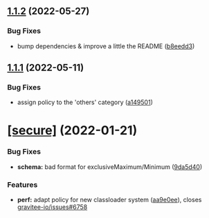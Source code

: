 ## [1.1.2](https://github.com/gravitee-io/gravitee-policy-circuit-breaker/compare/1.1.1...1.1.2) (2022-05-27)


### Bug Fixes

* bump dependencies & improve a little the README ([b8eedd3](https://github.com/gravitee-io/gravitee-policy-circuit-breaker/commit/b8eedd3a2102d8fe80c84ff37a4234cf38308023))

## [1.1.1](https://github.com/gravitee-io/gravitee-policy-circuit-breaker/compare/1.1.0...1.1.1) (2022-05-11)


### Bug Fixes

* assign policy to the 'others' category ([a149501](https://github.com/gravitee-io/gravitee-policy-circuit-breaker/commit/a14950109ace66d31bfda569101cf716a3370d17))

# [[secure]](https://github.com/gravitee-io/gravitee-policy-circuit-breaker/compare/1.0.1...[secure]) (2022-01-21)


### Bug Fixes

* **schema:** bad format for exclusiveMaximum/Minimum ([9da5d40](https://github.com/gravitee-io/gravitee-policy-circuit-breaker/commit/9da5d40bdc7509a05a56bc3ea4532afea7a2c902))


### Features

* **perf:** adapt policy for new classloader system ([aa9e0ee](https://github.com/gravitee-io/gravitee-policy-circuit-breaker/commit/aa9e0ee08ea59c255be15fc717af50e6657b7bc7)), closes [gravitee-io/issues#6758](https://github.com/gravitee-io/issues/issues/6758)
